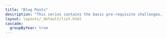 ```yaml
---
title: "Blog Posts"
description: "This series contains the basic pre-requisite challenges, you need to hop ontu binary exploiation challenges in CTFs."
layout: layouts/_default/list.html
cascade:
  groupByYear: true
---
```


<!-- 
Try solving these challenge on your own, and use this guide only when needed. If you want more challenges you can search in [(pwn-hub) basic attacks](https://github.com/tourpran/pwn-hub/tree/main/basic_attacks)
 -->
